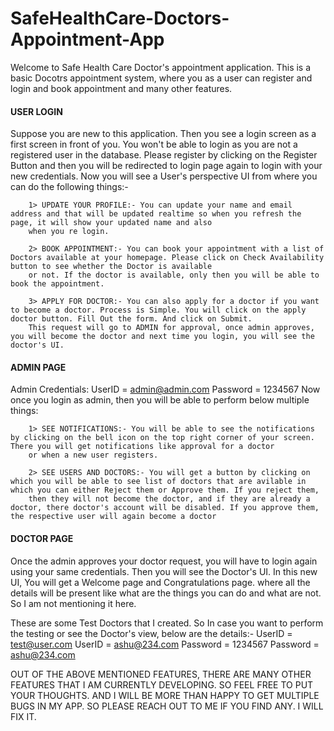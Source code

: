 # SafeHealthCare-Doctors-Appointment-App

Welcome to Safe Health Care Doctor's appointment application. This is a basic Docotrs appointment system, where you as a user can register and login and book appointment and many other features.

#### USER LOGIN ####
Suppose you are new to this application. Then you see a login screen as a first screen in front of you. You won't be able to login as you are not a registered user in the database.
Please register by clicking on the Register Button and then you will be redirected to login page again to login with your new credentials. Now you will see a User's perspective UI
from where you can do the following things:-

        1> UPDATE YOUR PROFILE:- You can update your name and email address and that will be updated realtime so when you refresh the page, it will show your updated name and also 
        when you re login.
        
        2> BOOK APPOINTMENT:- You can book your appointment with a list of Doctors available at your homepage. Please click on Check Availability button to see whether the Doctor is available
        or not. If the doctor is available, only then you will be able to book the appointment.
        
        3> APPLY FOR DOCTOR:- You can also apply for a doctor if you want to become a doctor. Process is Simple. You will click on the apply doctor button. Fill Out the form. And click on Submit.
        This request will go to ADMIN for approval, once admin approves, you will become the doctor and next time you login, you will see the doctor's UI.

#### ADMIN PAGE ####
Admin Credentials: 
UserID = admin@admin.com
Password = 1234567
Now once you login as admin, then you will be able to perform below multiple things:

        1> SEE NOTIFICATIONS:- You will be able to see the notifications by clicking on the bell icon on the top right corner of your screen. There you will get notifications like approval for a doctor
        or when a new user registers.
        
        2> SEE USERS AND DOCTORS:- You will get a button by clicking on which you will be able to see list of doctors that are avilable in which you can either Reject them or Approve them. If you reject them,
        then they will not become the doctor, and if they are already a doctor, there doctor's account will be disabled. If you approve them, the respective user will again become a doctor

#### DOCTOR PAGE ####
Once the admin approves your doctor request, you will have to login again using your same credentials. Then you will see the Doctor's UI. In this new UI, You will get a Welcome page and Congratulations page.
where all the details will be present like what are the things you can do and what are not. So I am not mentioning it here.

These are some Test Doctors that I created. So In case you want to perform the testing or see the Doctor's view, below are the details:-
UserID = test@user.com              UserID = ashu@234.com
Password = 1234567                  Password = ashu@234.com



OUT OF THE ABOVE MENTIONED FEATURES, THERE ARE MANY OTHER FEATURES THAT I AM CURRENTLY DEVELOPING. SO FEEL FREE TO PUT YOUR THOUGHTS. AND I WILL BE MORE THAN HAPPY TO GET MULTIPLE BUGS IN MY APP.
SO PLEASE REACH OUT TO ME IF YOU FIND ANY. I WILL FIX IT.
